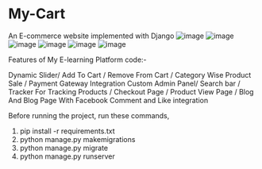 # My-Cart
An E-commerce website implemented with Django
![image](https://user-images.githubusercontent.com/68737300/125556493-69ef0b8d-212c-4ae8-af17-c5dea0442eef.png)
![image](https://user-images.githubusercontent.com/68737300/125556795-ae440efa-fbdc-400c-af67-69321a24cfec.png)
![image](https://user-images.githubusercontent.com/68737300/125556865-07800def-17dd-4a49-be1a-a0b73a78ebba.png)
![image](https://user-images.githubusercontent.com/68737300/125556915-76a7bf6b-8fc6-4cf0-8a51-b048f35b9f4d.png)
![image](https://user-images.githubusercontent.com/68737300/125556957-a43ae8fe-42a3-4303-a45e-a472aa2561ed.png)
![image](https://user-images.githubusercontent.com/68737300/125557011-43250210-89b2-4f4a-8e1a-d313d5454d28.png)

Features of My E-learning Platform code:-

Dynamic Slider/ Add To Cart / Remove From Cart / Category Wise Product Sale / Payment Gateway Integration Custom Admin Panel/ Search bar 
/ Tracker For Tracking Products / Checkout Page / Product View Page / Blog And Blog Page With Facebook Comment and Like integration

Before running the project, run these commands,

1. pip install -r requirements.txt
2. python manage.py makemigrations
3. python manage.py migrate
4. python manage.py runserver
